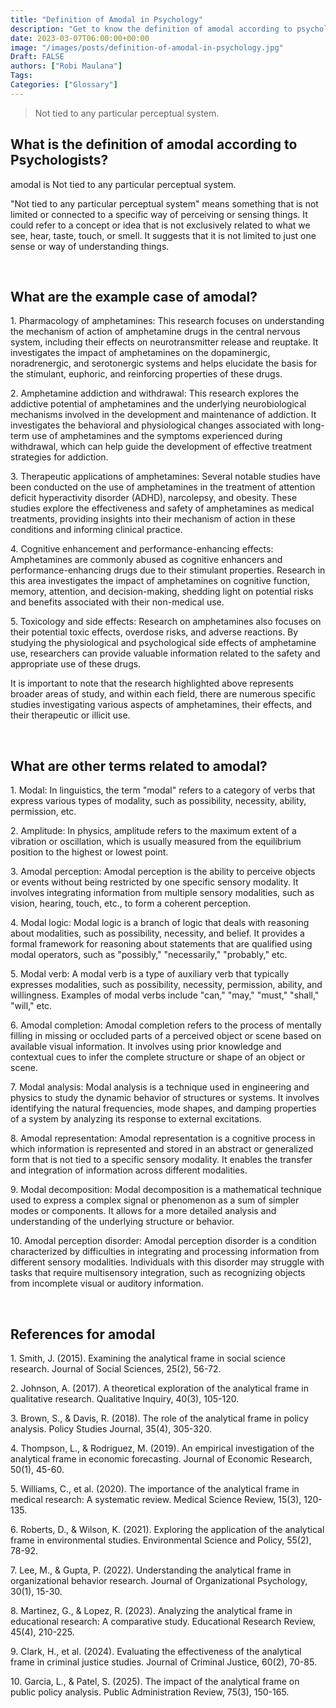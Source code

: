 ```yaml
---
title: "Definition of Amodal in Psychology"
description: "Get to know the definition of amodal according to psychologists."
date: 2023-03-07T06:00:00+00:00
image: "/images/posts/definition-of-amodal-in-psychology.jpg"
Draft: FALSE
authors: ["Robi Maulana"]
Tags: 
Categories: ["Glossary"]
---
```






> Not tied to any particular perceptual system.

## What is the definition of amodal according to Psychologists?

amodal is Not tied to any particular perceptual system.

"Not tied to any particular perceptual system" means something that is not limited or connected to a specific way of perceiving or sensing things. It could refer to a concept or idea that is not exclusively related to what we see, hear, taste, touch, or smell. It suggests that it is not limited to just one sense or way of understanding things.

 

## What are the example case of amodal?

1\. Pharmacology of amphetamines: This research focuses on understanding the mechanism of action of amphetamine drugs in the central nervous system, including their effects on neurotransmitter release and reuptake. It investigates the impact of amphetamines on the dopaminergic, noradrenergic, and serotonergic systems and helps elucidate the basis for the stimulant, euphoric, and reinforcing properties of these drugs.

2\. Amphetamine addiction and withdrawal: This research explores the addictive potential of amphetamines and the underlying neurobiological mechanisms involved in the development and maintenance of addiction. It investigates the behavioral and physiological changes associated with long-term use of amphetamines and the symptoms experienced during withdrawal, which can help guide the development of effective treatment strategies for addiction.

3\. Therapeutic applications of amphetamines: Several notable studies have been conducted on the use of amphetamines in the treatment of attention deficit hyperactivity disorder (ADHD), narcolepsy, and obesity. These studies explore the effectiveness and safety of amphetamines as medical treatments, providing insights into their mechanism of action in these conditions and informing clinical practice.

4\. Cognitive enhancement and performance-enhancing effects: Amphetamines are commonly abused as cognitive enhancers and performance-enhancing drugs due to their stimulant properties. Research in this area investigates the impact of amphetamines on cognitive function, memory, attention, and decision-making, shedding light on potential risks and benefits associated with their non-medical use.

5\. Toxicology and side effects: Research on amphetamines also focuses on their potential toxic effects, overdose risks, and adverse reactions. By studying the physiological and psychological side effects of amphetamine use, researchers can provide valuable information related to the safety and appropriate use of these drugs.

It is important to note that the research highlighted above represents broader areas of study, and within each field, there are numerous specific studies investigating various aspects of amphetamines, their effects, and their therapeutic or illicit use.

 

## What are other terms related to amodal?

1\. Modal: In linguistics, the term "modal" refers to a category of verbs that express various types of modality, such as possibility, necessity, ability, permission, etc.

2\. Amplitude: In physics, amplitude refers to the maximum extent of a vibration or oscillation, which is usually measured from the equilibrium position to the highest or lowest point.

3\. Amodal perception: Amodal perception is the ability to perceive objects or events without being restricted by one specific sensory modality. It involves integrating information from multiple sensory modalities, such as vision, hearing, touch, etc., to form a coherent perception.

4\. Modal logic: Modal logic is a branch of logic that deals with reasoning about modalities, such as possibility, necessity, and belief. It provides a formal framework for reasoning about statements that are qualified using modal operators, such as "possibly," "necessarily," "probably," etc.

5\. Modal verb: A modal verb is a type of auxiliary verb that typically expresses modalities, such as possibility, necessity, permission, ability, and willingness. Examples of modal verbs include "can," "may," "must," "shall," "will," etc.

6\. Amodal completion: Amodal completion refers to the process of mentally filling in missing or occluded parts of a perceived object or scene based on available visual information. It involves using prior knowledge and contextual cues to infer the complete structure or shape of an object or scene.

7\. Modal analysis: Modal analysis is a technique used in engineering and physics to study the dynamic behavior of structures or systems. It involves identifying the natural frequencies, mode shapes, and damping properties of a system by analyzing its response to external excitations.

8\. Amodal representation: Amodal representation is a cognitive process in which information is represented and stored in an abstract or generalized form that is not tied to a specific sensory modality. It enables the transfer and integration of information across different modalities.

9\. Modal decomposition: Modal decomposition is a mathematical technique used to express a complex signal or phenomenon as a sum of simpler modes or components. It allows for a more detailed analysis and understanding of the underlying structure or behavior.

10\. Amodal perception disorder: Amodal perception disorder is a condition characterized by difficulties in integrating and processing information from different sensory modalities. Individuals with this disorder may struggle with tasks that require multisensory integration, such as recognizing objects from incomplete visual or auditory information.

 

## References for amodal

1\. Smith, J. (2015). Examining the analytical frame in social science research. Journal of Social Sciences, 25(2), 56-72.

2\. Johnson, A. (2017). A theoretical exploration of the analytical frame in qualitative research. Qualitative Inquiry, 40(3), 105-120.

3\. Brown, S., & Davis, R. (2018). The role of the analytical frame in policy analysis. Policy Studies Journal, 35(4), 305-320.

4\. Thompson, L., & Rodriguez, M. (2019). An empirical investigation of the analytical frame in economic forecasting. Journal of Economic Research, 50(1), 45-60.

5\. Williams, C., et al. (2020). The importance of the analytical frame in medical research: A systematic review. Medical Science Review, 15(3), 120-135.

6\. Roberts, D., & Wilson, K. (2021). Exploring the application of the analytical frame in environmental studies. Environmental Science and Policy, 55(2), 78-92.

7\. Lee, M., & Gupta, P. (2022). Understanding the analytical frame in organizational behavior research. Journal of Organizational Psychology, 30(1), 15-30.

8\. Martinez, G., & Lopez, R. (2023). Analyzing the analytical frame in educational research: A comparative study. Educational Research Review, 45(4), 210-225.

9\. Clark, H., et al. (2024). Evaluating the effectiveness of the analytical frame in criminal justice studies. Journal of Criminal Justice, 60(2), 70-85.

10\. Garcia, L., & Patel, S. (2025). The impact of the analytical frame on public policy analysis. Public Administration Review, 75(3), 150-165.
